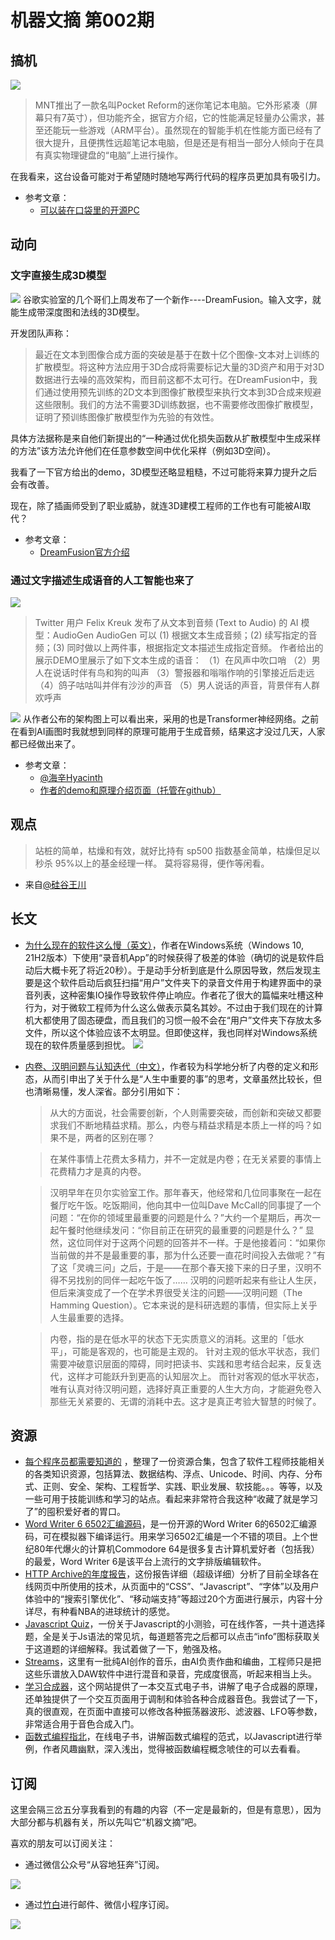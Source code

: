 # 机器文摘 第002期

## 搞机
![](2022-10-03-11-08-56.png)
> MNT推出了一款名叫Pocket Reform的迷你笔记本电脑。它外形紧凑（屏幕只有7英寸），但功能齐全，据官方介绍，它的性能满足轻量办公需求，甚至还能玩一些游戏（ARM平台）。虽然现在的智能手机在性能方面已经有了很大提升，且便携性远超笔记本电脑，但是还是有相当一部分人倾向于在具有真实物理键盘的“电脑”上进行操作。

在我看来，这台设备可能对于希望随时随地写两行代码的程序员更加具有吸引力。
- 参考文章：
  - [可以装在口袋里的开源PC](https://spectrum.ieee.org/meet-an-open-source-pc-that-can-fit-in-your-pocket)

## 动向

### 文字直接生成3D模型
![](2022-10-03-11-41-32.png)
谷歌实验室的几个哥们上周发布了一个新作----DreamFusion。输入文字，就能生成带深度图和法线的3D模型。

开发团队声称：
> 最近在文本到图像合成方面的突破是基于在数十亿个图像-文本对上训练的扩散模型。将这种方法应用于3D合成将需要标记大量的3D资产和用于对3D数据进行去噪的高效架构，而目前这都不太可行。在DreamFusion中，我们通过使用预先训练的2D文本到图像扩散模型来执行文本到3D合成来规避这些限制。我们的方法不需要3D训练数据，也不需要修改图像扩散模型，证明了预训练图像扩散模型作为先验的有效性。

具体方法据称是来自他们新提出的“一种通过优化损失函数从扩散模型中生成采样的方法”该方法允许他们在任意参数空间中优化采样（例如3D空间）。

我看了一下官方给出的demo，3D模型还略显粗糙，不过可能将来算力提升之后会有改善。

现在，除了插画师受到了职业威胁，就连3D建模工程师的工作也有可能被AI取代？

- 参考文章：
  - [DreamFusion官方介绍](https://dreamfusion3d.github.io/)

### 通过文字描述生成语音的人工智能也来了
![](2022-10-03-11-32-54.png)
> Twitter 用户 Felix Kreuk 发布了从文本到音频 (Text to Audio) 的 AI 模型：AudioGen
> AudioGen 可以 
>   (1) 根据文本生成音频；(2) 续写指定的音频；(3) 同时做以上两件事，根据指定文本描述生成指定音频。
> 作者给出的展示DEMO里展示了如下文本生成的语音：
> （1）在风声中吹口哨
> （2）男人在说话时伴有鸟和狗的叫声
> （3）警报器和嗡嗡作响的引擎接近后走远
> （4）鸽子咕咕叫并伴有沙沙的声音
> （5）男人说话的声音，背景伴有人群欢呼声

![](2022-10-03-11-33-50.png)
从作者公布的架构图上可以看出来，采用的也是Transformer神经网络。之前在看到AI画图时我就想到同样的原理可能用于生成音频，结果这才没过几天，人家都已经做出来了。

- 参考文章：
  - [@海辛Hyacinth](https://weibo.com/1309158107/M8mPt5LgI)
  - [作者的demo和原理介绍页面（托管在github）](https://felixkreuk.github.io/text2audio_arxiv_samples/)


## 观点
> 站桩的简单，枯燥和有效，就好比持有 sp500 指数基金简单，枯燥但足以秒杀 95%以上的基金经理一样。
> 莫将容易得，便作等闲看。
- 来自[@硅谷王川](https://weibo.com/5339148412/LeTdmcfjW)

## 长文

- [为什么现在的软件这么慢（英文）](https://randomascii.wordpress.com/2022/09/29/why-modern-software-is-slow-windows-voice-recorder/)，作者在Windows系统（Windows 10, 21H2版本）下使用“录音机App”的时候获得了极差的体验（确切的说是软件启动后大概卡死了将近20秒）。于是动手分析到底是什么原因导致，然后发现主要是这个软件启动后疯狂扫描“用户”文件夹下的录音文件用于构建界面中的录音列表，这种密集IO操作导致软件停止响应。作者花了很大的篇幅来吐槽这种行为，对于微软工程师为什么这么做表示莫名其妙。不过由于我们现在的计算机大都使用了固态硬盘，而且我们的习惯一般不会在“用户”文件夹下存放太多文件，所以这个体验应该不太明显。但即使这样，我也同样对Windows系统现在的软件质量感到担忧。
![](2022-10-03-18-24-45.png)

- [内卷、汉明问题与认知迭代（中文）](http://zhangtielei.com/posts/blog-involution-analysis.html)，作者较为科学地分析了内卷的定义和形态，从而引申出了关于什么是“人生中重要的事”的思考，文章虽然比较长，但也清晰易懂，发人深省。部分引用如下：
  > 从大的方面说，社会需要创新，个人则需要突破，而创新和突破又都要求我们不断地精益求精。那么，内卷与精益求精是本质上一样的吗？如果不是，两者的区别在哪？

  > 在某件事情上花费太多精力，并不一定就是内卷；在无关紧要的事情上花费精力才是真的内卷。

  >汉明早年在贝尔实验室工作。那年春天，他经常和几位同事聚在一起在餐厅吃午饭。吃饭期间，他向其中一位叫Dave McCall的同事提了一个问题：“在你的领域里最重要的问题是什么？”大约一个星期后，再次一起午餐时他继续发问：“你目前正在研究的最重要的问题是什么？” 显然，这位同伴对于这两个问题的回答并不一样。于是他接着问：“如果你当前做的并不是最重要的事，那为什么还要一直花时间投入去做呢？”有了这「灵魂三问」之后，于是——在那个春天接下来的日子里，汉明不得不另找别的同伴一起吃午饭了……
  >汉明的问题听起来有些让人生厌，但后来演变成了一个在学术界很受关注的问题——汉明问题（The Hamming Question）。它本来说的是科研选题的事情，但实际上关乎人生最重要的选择。

  > 内卷，指的是在低水平的状态下无实质意义的消耗。这里的「低水平」，可能是客观的，也可能是主观的。
  > 针对主观的低水平状态，我们需要冲破意识层面的障碍，同时把读书、实践和思考结合起来，反复迭代，这样才可能跃升到更高的认知层次上。
  > 而针对客观的低水平状态，唯有认真对待汉明问题，选择好真正重要的人生大方向，才能避免卷入那些无关紧要的、无谓的消耗中去。这才是真正考验大智慧的时候了。

## 资源
- [每个程序员都需要知道的](https://github.com/mtdvio/every-programmer-should-know) ，整理了一份资源合集，包含了软件工程师技能相关的各类知识资源，包括算法、数据结构、浮点、Unicode、时间、内存、分布式、正则、安全、架构、工程哲学、实践、职业发展、软技能。。。等等，以及一些可用于技能训练和学习的站点。看起来非常符合我这种“收藏了就是学习了”的囤积爱好者的胃口。
- [Word Writer 6 6502汇编源码](https://github.com/jefflomax/word-writer-6-commodore-64)，是一份开源的Word Writer 6的6502汇编源码，可在模拟器下编译运行。用来学习6502汇编是一个不错的项目。上个世纪80年代爆火的计算机Commodore 64是很多复古计算机爱好者（包括我）的最爱，Word Writer 6是该平台上流行的文字排版编辑软件。
- [HTTP Archive的年度报告](https://almanac.httparchive.org/zh-CN/2022/)，这份报告详细（超级详细）分析了目前全球各在线网页中所使用的技术，从页面中的“CSS”、“Javascript”、“字体”以及用户体验中的“搜索引擎优化”、“移动端支持”等超过20个方面进行展示，内容十分详尽，有种看NBA的进球统计的感觉。
- [Javascript Quiz](https://javascriptquiz.com/)，一份关于Javascript的小测验，可在线作答，一共十道选择题，全是关于Js语法的常见坑，每道题答完之后都可以点击“info”图标获取关于这道题的详细解释。我试着做了一下，勉强及格。
- [Streams](https://www.musi-co.com/listen/streams)，这里有一批纯AI创作的音乐，由AI负责作曲和编曲，工程师只是把这些乐谱放入DAW软件中进行混音和录音，完成度很高，听起来相当上头。
- [学习合成器](https://learningsynths.ableton.com/zh-Hans/get-started)，这个网站提供了一本交互式电子书，讲解了电子合成器的原理，还单独提供了一个交互页面用于调制和体验各种合成器音色。我尝试了一下，真的很直观，在页面中直接可以修改各种振荡器波形、滤波器、LFO等参数，非常适合用于音色合成入门。
- [函数式编程指北](https://llh911001.gitbooks.io/mostly-adequate-guide-chinese/content/)，在线电子书，讲解函数式编程的范式，以Javascript进行举例，作者风趣幽默，深入浅出，觉得被函数编程概念唬住的可以去看看。

## 订阅
这里会隔三岔五分享我看到的有趣的内容（不一定是最新的，但是有意思），因为大部分都与机器有关，所以先叫它“机器文摘”吧。

喜欢的朋友可以订阅关注：

- 通过微信公众号“从容地狂奔”订阅。

![](../weixin.jpg)

- 通过[竹白](https://zhubai.love/)进行邮件、微信小程序订阅。

![](../zhubai.jpg)